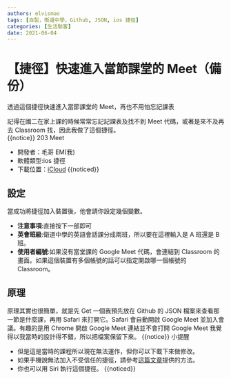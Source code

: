 ```yaml
---
authors: elvismao
tags: [自製，衛道中學，Github, JSON, ios 捷徑]
categories: [生活駭客]
date: 2021-06-04
---
```


# 【捷徑】快速進入當節課堂的 Meet（備份）

透過這個捷徑快速進入當節課堂的 Meet，再也不用怕忘記課表

記得在國二在家上課的時候常常忘記記課表及找不到 Meet 代碼，或著是來不及再去 Classroom 找，因此我做了這個捷徑。<br /> {{notice}} 203 Meet

- 開發者：毛哥 EM(我)
- 軟體類型:ios 捷徑
- 下載位置：[iCloud](https://www.icloud.com/shortcuts/154933bcaf8145dba8ec955f8695503d) {{noticed}}

## 設定

當成功將捷徑加入裝置後，他會請你設定幾個變數。

- **注意事項**:直接按下一部即可
- **英會班級**:衛道中學的英語會話課分成兩班，所以要在這裡輸入是 A 班還是 B 班。
- **使用者編號**:如果沒有當堂課的 Google Meet 代碼，會連結到 Classroom 的畫面。如果這個裝置有多個帳號的話可以指定開啟哪一個帳號的 Classroom。

## 原理

原理其實也很簡單，就是先 Get 一個我預先放在 Github 的 JSON 檔案來查看那一節是什麼課，再用 Safari 來打開它。Safari 會自動開啟 Google Meet 並加入會議。有趣的是用 Chrome 開啟 Google Meet 連結並不會打開 Google Meet 我覺得以我當時的設計得不錯，所以把檔案保留下來。 {{notice}} 小提醒

- 但是這是當時的課程所以現在無法運作，但你可以下載下來做修改。
- 如果手機說無法加入不受信任的捷徑，請參考[這篇文章](https://emtech.cc/post/shortcut-untrusted_shortcut/)提供的方法。
- 你也可以用 Siri 執行這個捷徑。 {{noticed}}

